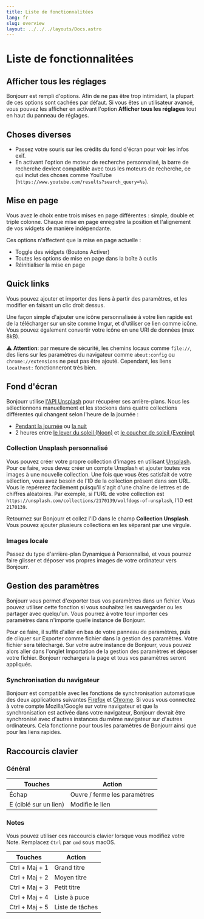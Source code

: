 ```yaml
---
title: Liste de fonctionnalitées
lang: fr
slug: overview
layout: ../../../layouts/Docs.astro
---
```


# Liste de fonctionnalitées

## Afficher tous les réglages

Bonjourr est rempli d'options. Afin de ne pas être trop intimidant, la plupart de ces options sont cachées par défaut. Si vous êtes un utilisateur avancé, vous pouvez les afficher en activant l'option **Afficher tous les réglages** tout en haut du panneau de réglages.

## Choses diverses

-   Passez votre souris sur les crédits du fond d'écran pour voir les infos exif.
-   En activant l'option de moteur de recherche personnalisé, la barre de recherche devient compatible avec tous les moteurs de recherche, ce qui inclut des choses comme YouTube (`https://www.youtube.com/results?search_query=%s`).

## Mise en page

Vous avez le choix entre trois mises en page différentes : simple, double et triple colonne. Chaque mise en page enregistre la position et l'alignement de vos widgets de manière indépendante.

Ces options n'affectent que la mise en page actuelle :

-   Toggle des widgets (Boutons Activer)
-   Toutes les options de mise en page dans la boîte à outils
-   Réinitialiser la mise en page

## Quick links

Vous pouvez ajouter et importer des liens à partir des paramètres, et les modifier en faisant un clic droit dessus.

Une façon simple d'ajouter une icône personnalisée à votre lien rapide est de la télécharger sur un site comme Imgur, et d'utiliser ce lien comme icône. Vous pouvez également convertir votre icône en une URI de données (max 8kB).

⚠️ **Attention**: par mesure de sécurité, les chemins locaux comme `file://`, des liens sur les paramètres du navigateur comme `about:config` ou `chrome://extensions` ne peut pas être ajouté. Cependant, les liens `localhost:` fonctionneront très bien.

## Fond d'écran

Bonjourr utilise [l'API Unsplash](https://unsplash.com/developers) pour récupérer ses arrière-plans. Nous les sélectionnons manuellement et les stockons dans quatre collections différentes qui changent selon l'heure de la journée :

-   [Pendant la journée](<https://unsplash.com/collections/4933370/bonjourr-backgrounds-(day)>) ou [la nuit](<https://unsplash.com/collections/VI5sx2SDQUg/bonjourr-backgrounds-(night)>)
-   2 heures entre [le lever du soleil (Noon)](<https://unsplash.com/collections/yDjgRh1iqkQ/bonjourr-backgrounds-(noon)>) et [le coucher de soleil (Evening)](<https://unsplash.com/collections/2nVzlQADDIE/bonjourr-backgrounds-(evening)>)

### Collection Unsplash personnalisé

Vous pouvez créer votre propre collection d'images en utilisant [Unsplash](https://unsplash.com/). Pour ce faire, vous devez créer un compte Unsplash et ajouter toutes vos images à une nouvelle collection. Une fois que vous êtes satisfait de votre sélection, vous avez besoin de l'ID de la collection présent dans son URL. Vous le repérerez facilement puisqu'il s'agit d'une chaîne de lettres et de chiffres aléatoires. Par exemple, si l'URL de votre collection est `https://unsplash.com/collections/2170139/wolfdogs-of-unsplash`, l'ID est `2170139`.

Retournez sur Bonjourr et collez l'ID dans le champ **Collection Unsplash**. Vous pouvez ajouter plusieurs collections en les séparant par une virgule.

### Images locale

Passez du type d'arrière-plan Dynamique à Personnalisé, et vous pourrez faire glisser et déposer vos propres images de votre ordinateur vers Bonjourr.

## Gestion des paramètres

Bonjourr vous permet d'exporter tous vos paramètres dans un fichier. Vous pouvez utiliser cette fonction si vous souhaitez les sauvegarder ou les partager avec quelqu'un. Vous pourrez à votre tour importer ces paramètres dans n'importe quelle instance de Bonjourr.

Pour ce faire, il suffit d'aller en bas de votre panneau de paramètres, puis de cliquer sur Exporter comme fichier dans la gestion des paramètres. Votre fichier sera téléchargé. Sur votre autre instance de Bonjourr, vous pouvez alors aller dans l'onglet Importation de la gestion des paramètres et déposer votre fichier. Bonjourr rechargera la page et tous vos paramètres seront appliqués.

### Synchronisation du navigateur

Bonjourr est compatible avec les fonctions de synchronisation automatique des deux applications suivantes [Firefox](https://www.mozilla.org/firefox/sync/) et [Chrome](https://support.google.com/chrome/answer/185277). Si vous vous connectez à votre compte Mozilla/Google sur votre navigateur et que la synchronisation est activée dans votre navigateur, Bonjourr devrait être synchronisé avec d'autres instances du même navigateur sur d'autres ordinateurs. Cela fonctionne pour tous les paramètres de Bonjourr ainsi que pour les liens rapides.

## Raccourcis clavier

### Général

| Touches               | Action                       |
| --------------------- | ---------------------------- |
| Échap                 | Ouvre / ferme les paramètres |
| E (ciblé sur un lien) | Modifie le lien              |

### Notes

Vous pouvez utiliser ces raccourcis clavier lorsque vous modifiez votre Note. Remplacez `Ctrl` par `cmd` sous macOS.

| Touches        | Action          |
| -------------- | --------------- |
| Ctrl + Maj + 1 | Grand titre     |
| Ctrl + Maj + 2 | Moyen titre     |
| Ctrl + Maj + 3 | Petit titre     |
| Ctrl + Maj + 4 | Liste à puce    |
| Ctrl + Maj + 5 | Liste de tâches |

